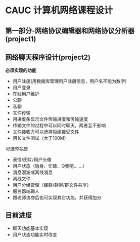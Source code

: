 # CAUC 计算机网络课程设计

## 第一部分-网络协议编辑器和网络协议分析器(project1)




## 网络聊天程序设计(project2)
**必须实现的功能**
+ 用户注册(用数据库管理用户注册信息，用户名不能为数字)  
+ 用户登录
+ 在线用户维护  
+ 公聊  
+ 私聊  
+ 文件传输
+ 用进度条显示文件传输进度和传输速度
+ 传输文件的过程中可以同时聊天，两者互不影响
+ 文件接收方可以选择拒绝接受文件
+ 用长文件测试（大于100M）


_可选的功能_
+ 表情/图片/用户头像
+ 用户状态（隐身、忙碌、Q我吧… …）
+ 消息漫游或离线消息
+ 离线文件
+ 用户分组管理（建群/群聊/群文件共享）
+ 服务器端踢人
+ 跟老师协商后也可实现其它功能，并获得加分



## 目前进度  
* 聊天功能基本实现
* 用户状态功能实时改变  